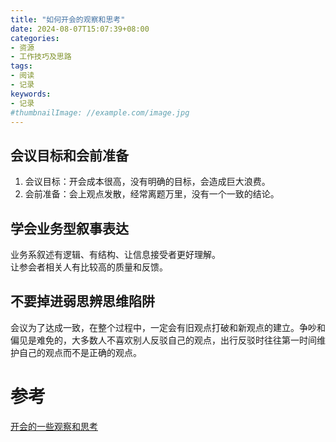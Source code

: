 ```yaml
---
title: "如何开会的观察和思考"
date: 2024-08-07T15:07:39+08:00
categories:
- 资源
- 工作技巧及思路
tags:
- 阅读
- 记录
keywords:
- 记录
#thumbnailImage: //example.com/image.jpg
---
```


<!--more-->
## 会议目标和会前准备
1. 会议目标：开会成本很高，没有明确的目标，会造成巨大浪费。
2. 会前准备：会上观点发散，经常离题万里，没有一个一致的结论。
## 学会业务型叙事表达
业务系叙述有逻辑、有结构、让信息接受者更好理解。  
让参会者相关人有比较高的质量和反馈。
## 不要掉进弱思辨思维陷阱
会议为了达成一致，在整个过程中，一定会有旧观点打破和新观点的建立。争吵和偏见是难免的，大多数人不喜欢别人反驳自己的观点，出行反驳时往往第一时间维护自己的观点而不是正确的观点。


# 参考
[开会的一些观察和思考](https://www.woshipm.com/share/6094466.html)